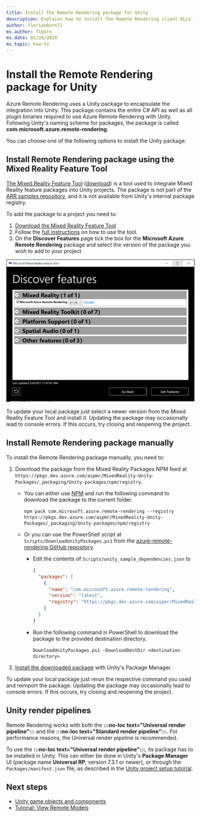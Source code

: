 ```yaml
---
title: Install the Remote Rendering package for Unity
description: Explains how to install the Remote Rendering client DLLs for Unity
author: florianborn71
ms.author: flborn
ms.date: 02/26/2020
ms.topic: how-to
---
```


# Install the Remote Rendering package for Unity

Azure Remote Rendering uses a Unity package to encapsulate the integration into Unity.
This package contains the entire C# API as well as all plugin binaries required to use Azure Remote Rendering with Unity.
Following Unity's naming scheme for packages, the package is called **com.microsoft.azure.remote-rendering**.

You can choose one of the following options to install the Unity package.

## Install Remote Rendering package using the Mixed Reality Feature Tool

[The Mixed Reality Feature Tool](/windows/mixed-reality/develop/unity/welcome-to-mr-feature-tool) ([download](https://aka.ms/mrfeaturetool)) is a tool used to integrate Mixed Reality feature packages into Unity projects. The package is not part of the [ARR samples repository](https://github.com/Azure/azure-remote-rendering), and it is not available from Unity's internal package registry.

To add the package to a project you need to:
1. [Download the Mixed Reality Feature Tool](https://aka.ms/mrfeaturetool)
1. Follow the [full instructions](/windows/mixed-reality/develop/unity/welcome-to-mr-feature-tool) on how to use the tool.
1. On the **Discover Features** page tick the box for the **Microsoft Azure Remote Rendering** package and select the version of the package you wish to add to your project

![Mixed_Reality_feature_tool_package](media/mixed-reality-feature-tool-package.png)

To update your local package just select a newer version from the Mixed Reality Feature Tool and install it. Updating the package may occasionally lead to console errors. If this occurs, try closing and reopening the project.

## Install Remote Rendering package manually

To install the Remote Rendering package manually, you need to:

1. Download the package from the Mixed Reality Packages NPM feed at `https://pkgs.dev.azure.com/aipmr/MixedReality-Unity-Packages/_packaging/Unity-packages/npm/registry`.
    * You can either use [NPM](https://www.npmjs.com/get-npm) and run the following command to download the package to the current folder.
      ```
      npm pack com.microsoft.azure.remote-rendering --registry https://pkgs.dev.azure.com/aipmr/MixedReality-Unity-Packages/_packaging/Unity-packages/npm/registry
      ```

    * Or you can use the PowerShell script at `Scripts/DownloadUnityPackages.ps1` from the [azure-remote-rendering GitHub repository](https://github.com/Azure/azure-remote-rendering).
        * Edit the contents of `Scripts/unity_sample_dependencies.json` to
          ```json
          {
            "packages": [
              {
                "name": "com.microsoft.azure.remote-rendering", 
                "version": "latest", 
                "registry": "https://pkgs.dev.azure.com/aipmr/MixedReality-Unity-Packages/_packaging/Unity-packages/npm/registry"
              }
            ]
          }
          ```

        * Run the following command in PowerShell to download the package to the provided destination directory.
          ```
          DownloadUnityPackages.ps1 -DownloadDestDir <destination directory>
          ```

1. [Install the downloaded package](https://docs.unity3d.com/Manual/upm-ui-tarball.html) with Unity's Package Manager.

To update your local package just rerun the respective command you used and reimport the package. Updating the package may occasionally lead to console errors. If this occurs, try closing and reopening the project.

## Unity render pipelines

Remote Rendering works with both the **:::no-loc text="Universal render pipeline":::** and the **:::no-loc text="Standard render pipeline":::**. For performance reasons, the Universal render pipeline is recommended.

To use the **:::no-loc text="Universal render pipeline":::**, its package has to be installed in Unity. This can either be done in Unity's **Package Manager** UI (package name **Universal RP**, version 7.3.1 or newer), or through the `Packages/manifest.json` file, as described in the [Unity project setup tutorial](../../tutorials/unity/view-remote-models/view-remote-models.md#include-the-azure-remote-rendering-package).

## Next steps

* [Unity game objects and components](objects-components.md)
* [Tutorial: View Remote Models](../../tutorials/unity/view-remote-models/view-remote-models.md)